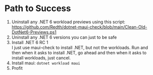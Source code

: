 # Path to Success

1. Uninstall any .NET 6 workload previews using this script:  
   https://github.com/Redth/dotnet-maui-check/blob/main/Clean-Old-DotNet6-Previews.ps1
2. Uninstall any .NET 6 versions you can just to be safe
3. Install .NET 6 RC 1  
   I just use maui-check to install .NET, but not the workloads.
   Run and then when it asks to install .NET, go ahead and then when it asks to install workloads, just cancel.
4. Install maui: `dotnet workload maui`
5. Profit
